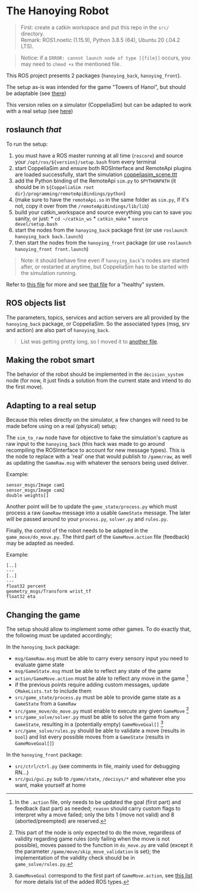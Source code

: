 # The Hanoying Robot

> First: create a catkin workspace and put this repo in the `src/` directory.<br>
> Remark: ROS1.noetic (1.15.9), Python 3.8.5 (64), Ubuntu 20 (.04.2 LTS).

> Notice: if a `ERROR: cannot launch node of type [{file}]` occurs, you may need to `chmod +x` the mentioned file.

This ROS project presents 2 packages (`hanoying_back`, `hanoying_front`).

The setup as-is was intended for the game "Towers of Hanoi", but should be adaptable (see [there](#Changing%20the%20game))

This version relies on a simulator (CoppeliaSim) but can be adapted to work with a real setup (see [here](#Adapting%20to%20a%20real%20setup))

## roslaunch _that_

To run the setup:
  1. you must have a ROS master running at all time (`roscore`) and source your `/opt/ros/${version}/setup.bash` from every terminal
  0. start CoppeliaSim and ensure both ROSInterface and RemoteApi plugins are loaded successfully, start the simulation [coppeliasim_scene.ttt](sim/coppeliasim_scene.ttt)
  0. add the Python binding of the RemoteApi `sim.py` to `$PYTHONPATH` (it should be in `${CoppeliaSim root dir}/programming/remoteApiBindings/python`)
  0. (make sure to have the `remoteApi.so` in the same folder as `sim.py`, if it's not, copy it over from the `/remoteApiBindings/lib/lib`)
  0. build your catkin_workspace and source everything you can to save you sanity, or just:
    * `cd ~/catkin_ws`
    * `catkin_make`
    * `source devel/setup.bash`
  0. start the nodes from the `hanoying_back` package first (or use `roslaunch hanoying_back back.launch`)
  0. then start the nodes from the `hanoying_front` package (or use `roslaunch hanoying_front front.launch`)

> Note: it should behave fine even if `hanoying_back`'s nodes are started after, or restarted at anytime, but CoppeliaSim has to be started with the simulation running.

Refer to [this file](doc/SETUP.md) for more and see [that file](doc/HEALTHY.md) for a "healthy" system.

## ROS objects list

The parameters, topics, services and action servers are all provided by the `hanoying_back` package, or CoppeliaSim. So the associated types (msg, srv and action) are also part of `hanoying_back`.

> List was getting pretty long, so I moved it to [another file](doc/OBJLIST.md).

## Making the robot smart

The behavior of the robot should be implemented in the `decision_system` node (for now, it just finds a solution from the current state and intend to do the first move).

## Adapting to a real setup

Because this relies directly on the simulator, a few changes will need to be made before using on a real (physical) setup;

The `sim_to_raw` node have for objective to fake the simulation's capture as raw input to the `hanoying_back` (this hack was made to go around recompiling the ROSInterface to account for new message types). This is the node to replace with a 'real' one that would publish to `/game/raw`, as well as updating the `GameRaw.msg` with whatever the sensors being used deliver.

Example:
```GameRaw.msg
sensor_msgs/Image cam1
sensor_msgs/Image cam2
double weights[]
```

Another point will be to update the `game_state/process.py` which must process a raw `GameRaw` message into a usable `GameState` message. The later will be passed around to your `process.py`, `solver.py` and `rules.py`.

Finally, the control of the robot needs to be adapted in the `game_move/do_move.py`. The third part of the `GameMove.action` file (feedback) may be adapted as needed.

Example:
```GameMove.action
[..]
---
[..]
---
float32 percent
geometry_msgs/Transform wrist_tf
float32 eta
```

## Changing the game

The setup should allow to implement some other games. To do exactly that, the following must be updated accordingly;

In the `hanoying_back` package:
  - `msg/GameRaw.msg` must be able to carry every sensory input you need to evaluate game state
  - `msg/GameState.msg` must be able to reflect any state of the game
  - `action/GameMove.action` must be able to reflect any move in the game [^1]
  - if the previous points require adding custom messages, update `CMakeLists.txt` to include them
  - `src/game_state/process.py` must be able to provide game state  as a `GameState` from a `GameRaw`
  - `src/game_move/do_move.py` must enable to execute any given `GameMove` [^2]
  - `src/game_solve/solver.py` must be able to solve the game from any `GameState`, resulting in a (potentially empty) `GameMoveGoal[]` [^3]
  - `src/game_solve/rules.py` should be able to validate a move (results in `bool`) and list every possible moves from a `GameState` (results in `GameMoveGoal[]`)

In the `hanoying_front` package:
  - `src/ctrl/ctrl.py` (see comments in file, mainly used for debugging RN...)
  - `src/gui/gui.py` sub to `/game/state`, `/decisys/*` and whatever else you want, make yourself at home

[^1]: In the `.action` file, only needs to be updated the goal (first part) and feedback (last part) as needed; `reason` should carry custom flags to interpret why a move failed; only the bits 1 (move not valid) and 8 (aborted/preempted) are reserved.

[^2]: This part of the node is only expected to do the move, regardless of validity regarding game rules (only failing when the move is not possible), moves passed to the function in `do_move.py` are valid (except it the parameter `/game/move/skip_move_validation` is set); the implementation of the validity check should be in `game_solve/rules.py`.

[^3]: `GameMoveGoal` correspond to the first part of `GameMove.action`, see [this list](doc/OBJLIST.md#Types) for more details list of the added ROS types.
